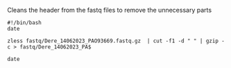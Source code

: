 Cleans the header from the fastq files to remove the unnecessary parts

```
#!/bin/bash
date

zless fastq/Dere_14062023_PAO93669.fastq.gz  | cut -f1 -d " " | gzip -c > fastq/Dere_14062023_PA$

date
```
